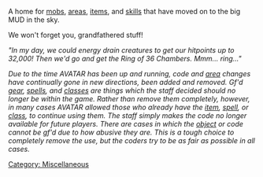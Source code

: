 A home for [mobs](:Category:_Mobs "wikilink"),
[areas](:Category:_Areas "wikilink"),
[items](:Category:_Objects "wikilink"), and
[skills](:Category:_Skills_And_Spells "wikilink") that have moved on to
the big MUD in the sky.

We won't forget you, grandfathered stuff!

*"In my day, we could energy drain creatures to get our hitpoints up to
32,000! Then we'd go and get the Ring of 36 Chambers. Mmm... ring..."*

*Due to the time AVATAR has been up and running, code and
[area](:Category:_Areas "wikilink") changes have continually gone in new
directions, been added and removed. Gf'd
[gear](:Category:_Grandfathered_Gear "wikilink"),
[spells](:Category:_Grandfathered_Skills_And_Spells "wikilink"), and
[classes](:Category:_Grandfathered_Classes "wikilink") are things which
the staff decided should no longer be within the game. Rather than
remove them completely, however, in many cases AVATAR allowed those who
already have the [item](:Category:_Objects "wikilink"),
[spell](:Category:_Spells "wikilink"), or
[class](:Category:_Classes "wikilink"), to continue using them. The
staff simply makes the code no longer available for future players.
There are cases in which the [object](:Category:_Objects "wikilink") or
code cannot be gf'd due to how abusive they are. This is a tough choice
to completely remove the use, but the coders try to be as fair as
possible in all cases.*

[Category: Miscellaneous](Category:_Miscellaneous "wikilink")
